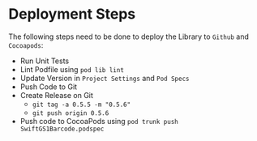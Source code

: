 # Deployment Steps

The following steps need to be done to deploy the Library to `Github` and `Cocoapods`:

- Run Unit Tests
- Lint Podfile using `pod lib lint`
- Update Version in `Project Settings` and `Pod Specs`
- Push Code to Git
- Create Release on Git
  - `git tag -a 0.5.5 -m "0.5.6"`
  - `git push origin 0.5.6`
- Push code to CocoaPods using `pod trunk push SwiftGS1Barcode.podspec`
